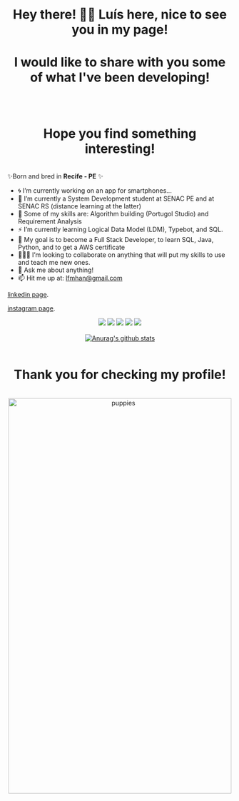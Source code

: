 <h1 align="center"> Hey there! 👋🏻 Luís here, nice to see you in my page! </h1>

<h1 align="center"> I would like to share with you some of what I've been developing! </h1>
<br/> <br/> <h1 align="center"> Hope you find something interesting! </h1>

<br/>✨Born and bred in **Recife - PE** ✨ 

- 🌀 I’m currently working on an app for smartphones...
- 🌲 I’m currently a System Development student at SENAC PE and at SENAC RS (distance learning at the latter)
- 🔨 Some of my skills are: Algorithm building (Portugol Studio) and Requirement Analysis
- ⚡️ I’m currently learning Logical Data Model (LDM), Typebot, and SQL.
- 🎯 My goal is to become a Full Stack Developer, to learn SQL, Java, Python, and to get a AWS certificate 
- 🕵🏼‍♂️ I’m looking to collaborate on anything that will put my skills to use and teach me new ones.
- 💬 Ask me about anything!
- 📫 Hit me up at: lfmhan@gmail.com

[linkedin page](https://www.linkedin.com/in/lu%C3%ADs-filipe-harten-nogueira-a5a8781a3?utm_source=share&utm_campaign=share_via&utm_content=profile&utm_medium=android_app). 

[instagram page](https://www.instagram.com/luisfhartenn?igsh=MXU1aDVmd283MnlvYQ==). 

<div align="center">
  <a href="#" alt="Gmail">
  <img src="https://img.shields.io/badge/-Gmail-FF0000?style=flat-square&labelColor=FF0000&logo=gmail&logoColor=white&link=LINK-DO-SEU-EMAIL" /></a>

  <a href="#" alt="Linkedin">
  <img src="https://img.shields.io/badge/-Linkedin-0e76a8?style=flat-square&logo=Linkedin&logoColor=white&link=https://www.linkedin.com/in/lu%C3%ADs-filipe-harten-nogueira-a5a8781a3/" /></a>
  
  <a href="#" alt="WhatsApp">
  <img src="https://img.shields.io/badge/-WhatsApp-25d366?style=flat-square&labelColor=25d366&logo=whatsapp&logoColor=white&link=API-DO-SEU-WHATSAPP"/></a>
  
  <a href="#" alt="Facebook">
  <img src="https://img.shields.io/badge/-Facebook-3b5998?style=flat-square&labelColor=3b5998&logo=facebook&logoColor=white&link=LINK-DO-SEU-FACEBOOK"/></a>

  <a href="#" alt="Instagram">
  <img src="https://img.shields.io/badge/-Instagram-DF0174?style=flat-square&labelColor=DF0174&logo=instagram&logoColor=white&link=LINK-DO-SEU-INSTAGRAM"/></a>
<div>
 

</br>
<div align="center">
<a href="https://github-readme-stats.anuraghazra1.vercel.app/api?username=luisfhartenn"><img src="https://github-readme-stats.anuraghazra1.vercel.app/api?username=luisfhartenn&show_icons=true&include_all_commits=true&theme=radical" alt="Anurag's github stats"/>
</a>
</div>
</br> <h1 align="center"> Thank you for checking my profile! </h1>
</br>
<img src="https://i0.wp.com/media3.giphy.com/media/KQTLrocomLDz2/giphy.gif" alt="puppies" width="500" height="886">

<!--
**luisfhartenn/luisfhartenn** is a ✨ _special_ ✨ repository because its `README.md` (this file) appears on your GitHub profile.

![Work in Progress!!](https://github.com/user-attachments/assets/4dda7442-5ebe-4c58-b8ec-c4bd91723b51)


Here are some ideas to get you started:

- 🔭 I’m currently working on ...
- 🌱 I’m currently learning ...
- 👯 I’m looking to collaborate on ...
- 🤔 I’m looking for help with ...
- 💬 Ask me about ...
- 📫 How to reach me: ...
- 😄 Pronouns: ...
- ⚡ Fun fact: ...
-->
